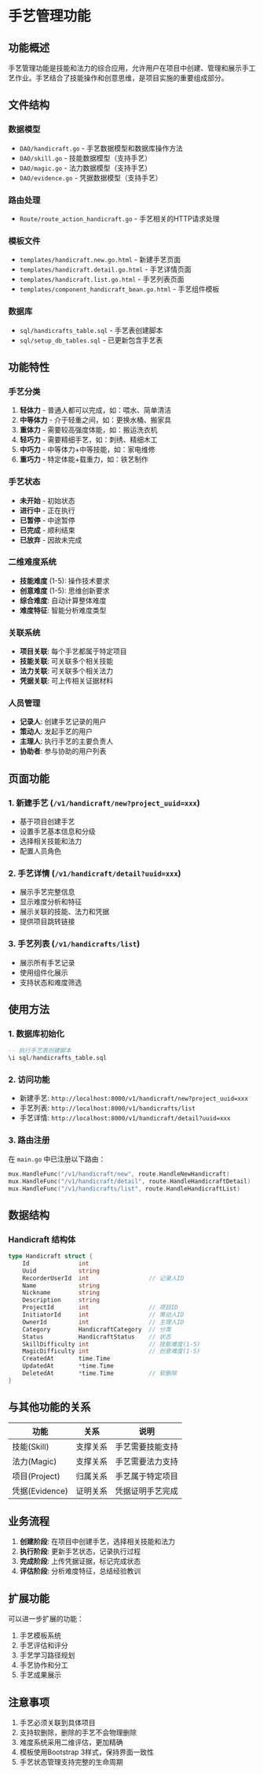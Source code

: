 # 手艺管理功能

## 功能概述

手艺管理功能是技能和法力的综合应用，允许用户在项目中创建、管理和展示手工艺作业。手艺结合了技能操作和创意思维，是项目实施的重要组成部分。

## 文件结构

### 数据模型
- `DAO/handicraft.go` - 手艺数据模型和数据库操作方法
- `DAO/skill.go` - 技能数据模型（支持手艺）
- `DAO/magic.go` - 法力数据模型（支持手艺）
- `DAO/evidence.go` - 凭据数据模型（支持手艺）

### 路由处理
- `Route/route_action_handicraft.go` - 手艺相关的HTTP请求处理

### 模板文件
- `templates/handicraft.new.go.html` - 新建手艺页面
- `templates/handicraft.detail.go.html` - 手艺详情页面
- `templates/handicraft.list.go.html` - 手艺列表页面
- `templates/component_handicraft_bean.go.html` - 手艺组件模板

### 数据库
- `sql/handicrafts_table.sql` - 手艺表创建脚本
- `sql/setup_db_tables.sql` - 已更新包含手艺表

## 功能特性

### 手艺分类
1. **轻体力** - 普通人都可以完成，如：喂水、简单清洁
2. **中等体力** - 介于轻重之间，如：更换水桶、搬家具
3. **重体力** - 需要较高强度体能，如：搬运洗衣机
4. **轻巧力** - 需要精细手艺，如：刺绣、精细木工
5. **中巧力** - 中等体力+中等技能，如：家电维修
6. **重巧力** - 特定体能+载重力，如：铁艺制作

### 手艺状态
- **未开始** - 初始状态
- **进行中** - 正在执行
- **已暂停** - 中途暂停
- **已完成** - 顺利结束
- **已放弃** - 因故未完成

### 二维难度系统
- **技能难度** (1-5): 操作技术要求
- **创意难度** (1-5): 思维创新要求
- **综合难度**: 自动计算整体难度
- **难度特征**: 智能分析难度类型

### 关联系统
- **项目关联**: 每个手艺都属于特定项目
- **技能关联**: 可关联多个相关技能
- **法力关联**: 可关联多个相关法力
- **凭据关联**: 可上传相关证据材料

### 人员管理
- **记录人**: 创建手艺记录的用户
- **策动人**: 发起手艺的用户
- **主理人**: 执行手艺的主要负责人
- **协助者**: 参与协助的用户列表

## 页面功能

### 1. 新建手艺 (`/v1/handicraft/new?project_uuid=xxx`)
- 基于项目创建手艺
- 设置手艺基本信息和分级
- 选择相关技能和法力
- 配置人员角色

### 2. 手艺详情 (`/v1/handicraft/detail?uuid=xxx`)
- 展示手艺完整信息
- 显示难度分析和特征
- 展示关联的技能、法力和凭据
- 提供项目跳转链接

### 3. 手艺列表 (`/v1/handicrafts/list`)
- 展示所有手艺记录
- 使用组件化展示
- 支持状态和难度筛选

## 使用方法

### 1. 数据库初始化
```sql
-- 执行手艺表创建脚本
\i sql/handicrafts_table.sql
```

### 2. 访问功能
- 新建手艺: `http://localhost:8000/v1/handicraft/new?project_uuid=xxx`
- 手艺列表: `http://localhost:8000/v1/handicrafts/list`
- 手艺详情: `http://localhost:8000/v1/handicraft/detail?uuid=xxx`

### 3. 路由注册
在 `main.go` 中已注册以下路由：
```go
mux.HandleFunc("/v1/handicraft/new", route.HandleNewHandicraft)
mux.HandleFunc("/v1/handicraft/detail", route.HandleHandicraftDetail)
mux.HandleFunc("/v1/handicrafts/list", route.HandleHandicraftList)
```

## 数据结构

### Handicraft 结构体
```go
type Handicraft struct {
    Id              int
    Uuid            string
    RecorderUserId  int                 // 记录人ID
    Name            string
    Nickname        string
    Description     string
    ProjectId       int                 // 项目ID
    InitiatorId     int                 // 策动人ID
    OwnerId         int                 // 主理人ID
    Category        HandicraftCategory  // 分类
    Status          HandicraftStatus    // 状态
    SkillDifficulty int                 // 技能难度(1-5)
    MagicDifficulty int                 // 创意难度(1-5)
    CreatedAt       time.Time
    UpdatedAt       *time.Time
    DeletedAt       *time.Time          // 软删除
}
```

## 与其他功能的关系

| 功能 | 关系 | 说明 |
|------|------|------|
| 技能(Skill) | 支撑关系 | 手艺需要技能支持 |
| 法力(Magic) | 支撑关系 | 手艺需要法力支持 |
| 项目(Project) | 归属关系 | 手艺属于特定项目 |
| 凭据(Evidence) | 证明关系 | 凭据证明手艺完成 |

## 业务流程

1. **创建阶段**: 在项目中创建手艺，选择相关技能和法力
2. **执行阶段**: 更新手艺状态，记录执行过程
3. **完成阶段**: 上传凭据证据，标记完成状态
4. **评估阶段**: 分析难度特征，总结经验教训

## 扩展功能

可以进一步扩展的功能：
1. 手艺模板系统
2. 手艺评估和评分
3. 手艺学习路径规划
4. 手艺协作和分工
5. 手艺成果展示

## 注意事项

1. 手艺必须关联到具体项目
2. 支持软删除，删除的手艺不会物理删除
3. 难度系统采用二维评估，更加精确
4. 模板使用Bootstrap 3样式，保持界面一致性
5. 手艺状态管理支持完整的生命周期